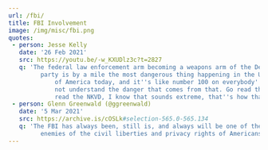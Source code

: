 ```yaml
---
url: /fbi/
title: FBI Involvement
image: /img/misc/fbi.png
quotes:
 - person: Jesse Kelly
   date: '26 Feb 2021'
   src: https://youtu.be/-w_KXUDlz3c?t=2827
   q: 'The federal law enforcement arm becoming a weapons arm of the Democratic
	     party is by a mile the most dangerous thing happening in the United Stats
			 of America today, and it''s like number 100 on everybody''s list. They do
			 not understand the danger that comes from that. Go read the Stasi, go
			 read the NKVD, I know that sounds extreme, that''s how that ends.'
 - person: Glenn Greenwald (@ggreenwald)
   date: '5 Mar 2021'
   src: https://archive.is/cOSLk#selection-565.0-565.134
   q: 'The FBI has always been, still is, and always will be one of the prime
	     enemies of the civil liberties and privacy rights of Americans.'
---
```

